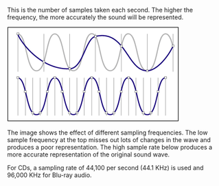 This is the number of samples taken each second. The higher the frequency, the more accurately the sound will be represented.

![](.guides/img/samplefreq.png)

The image shows the effect of different sampling frequencies.
The low sample frequency at the top misses out lots of changes in the wave and produces a poor representation.
The high sample rate below produces a more accurate representation of the original sound wave.


For CDs, a sampling rate of 44,100 per second (44.1 KHz) is used and 96,000 KHz for Blu-ray audio.